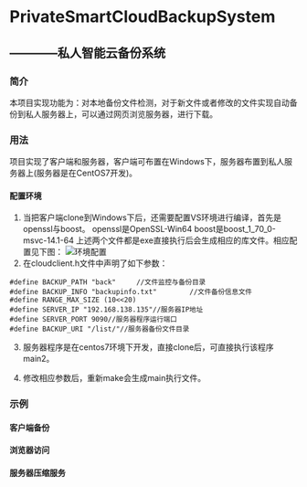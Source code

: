 # PrivateSmartCloudBackupSystem
## ————私人智能云备份系统

### 简介
本项目实现功能为：对本地备份文件检测，对于新文件或者修改的文件实现自动备份到私人服务器上，可以通过网页浏览服务器，进行下载。
### 用法
项目实现了客户端和服务器，客户端可布置在Windows下，服务器布置到私人服务器上(服务器是在CentOS7开发)。

#### 配置环境
1. 当把客户端clone到Windows下后，还需要配置VS环境进行编译，首先是openssl与boost。
  openssl是OpenSSL-Win64
  boost是boost_1_70_0-msvc-14.1-64
 上述两个文件都是exe直接执行后会生成相应的库文件。相应配置见下图：
 ![环境配置](https://github.com/Be-doing/PrivateSmartCloudBackupSystem/blob/master/Irrelevant_picture/%E7%8E%AF%E5%A2%83%E9%85%8D%E7%BD%AE.png)
 2. 在cloudclient.h文件中声明了如下参数：
 ```
 #define BACKUP_PATH "back"		//文件监控与备份目录
#define BACKUP_INFO "backupinfo.txt"		//文件备份信息文件
#define RANGE_MAX_SIZE (10<<20)
#define SERVER_IP "192.168.138.135"//服务器IP地址
#define SERVER_PORT 9090//服务器程序运行端口
#define BACKUP_URI "/list/"//服务器备份文件目录
 ```
 
 3. 服务器程序是在centos7环境下开发，直接clone后，可直接执行该程序main2。
 
 4. 修改相应参数后，重新make会生成main执行文件。
 
 ### 示例
 #### 客户端备份
 
 #### 浏览器访问
 
 #### 服务器压缩服务
